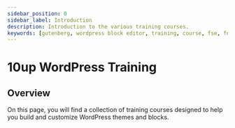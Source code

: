 ```yaml
---
sidebar_position: 0
sidebar_label: Introduction
description: Introduction to the various training courses.
keywords: [gutenberg, wordpress block editor, training, course, fse, full site editing, block-based-themes, theme.json]
---
```


# 10up WordPress Training

## Overview

On this page, you will find a collection of training courses designed to help you build and customize WordPress themes and blocks.
